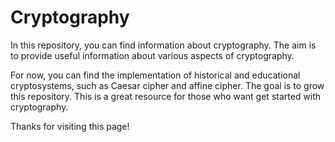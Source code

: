 # Cryptography

In this repository, you can find information about cryptography. The aim is to provide useful information about various aspects of cryptography. 

For now, you can find the implementation of historical and educational cryptosystems, such as Caesar cipher and affine cipher. The goal is to grow this repository. This is a great resource for those who want get started with cryptography.

Thanks for visiting this page! 
